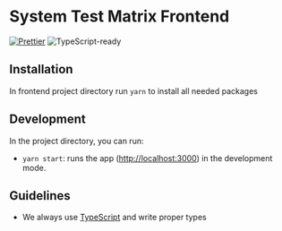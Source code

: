 # System Test Matrix Frontend

[![Prettier](https://img.shields.io/badge/Code%20Style-Prettier-green.svg)](https://github.com/prettier/prettier) ![TypeScript-ready](https://img.shields.io/badge/types-TypeScript-blue.svg)

## Installation

In frontend project directory run `yarn` to install all needed packages

## Development

In the project directory, you can run:

- `yarn start`: runs the app ([http://localhost:3000](http://localhost:3000)) in the development mode.

## Guidelines

- We always use [TypeScript](http://typescriptlang.org/) and write proper types
